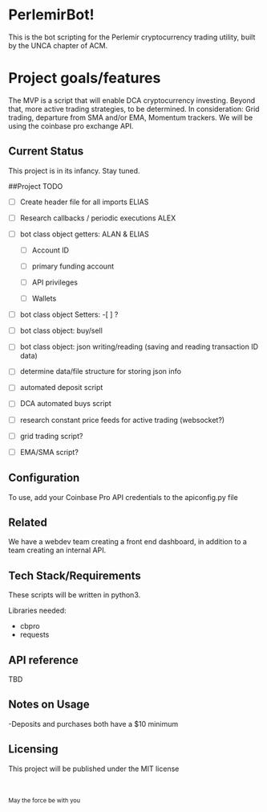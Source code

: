 # PerlemirBot!

This is the bot scripting for the Perlemir cryptocurrency trading utility, built by the UNCA chapter of ACM.


# Project goals/features

The MVP is a script that will enable DCA cryptocurrency investing. Beyond that, more active trading strategies, to be determined. In consideration: Grid trading, departure from SMA and/or EMA, Momentum trackers. We will be using the coinbase pro exchange API.


## Current Status

This project is in its infancy. Stay tuned.

##Project TODO
- [ ] Create header file for all imports ELIAS
- [ ] Research callbacks / periodic executions ALEX
- [ ] bot class object getters: ALAN & ELIAS
  
    -[ ] Account ID
     
    -[ ] primary funding account
     
    -[ ] API privileges 
     
    -[ ] Wallets
- [ ] bot class object Setters:
      -[ ] ?
- [ ] bot class object: buy/sell
- [ ] bot class object: json writing/reading (saving and reading transaction ID data)
 -[ ] determine data/file structure for storing json info
- [ ] automated deposit script
- [ ] DCA automated buys script
- [ ] research constant price feeds for active trading (websocket?)
- [ ] grid trading script?
- [ ] EMA/SMA script?



## Configuration

To use, add your Coinbase Pro API credentials to the apiconfig.py file


## Related 

We have a webdev team creating a front end dashboard, in addition to a team creating an internal API.

## Tech Stack/Requirements

These scripts will be written in python3.

Libraries needed:
 - cbpro
 - requests


## API reference

TBD



## Notes on Usage
-Deposits and purchases both have a \$10 minimum 

## Licensing

This project will be published under the MIT license




<br><br><small>May the force be with you</small>

